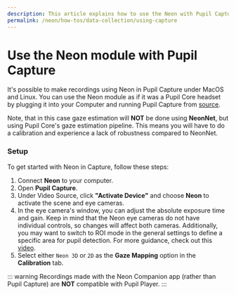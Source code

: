 ```yaml
---
description: This article explains how to use the Neon with Pupil Capture and its caveats.
permalink: /neon/how-tos/data-collection/using-capture
---
```

# Use the Neon module with Pupil Capture

It's possible to make recordings using Neon in Pupil Capture under MacOS and Linux. You can use the Neon module as if it was a Pupil Core headset by plugging it into your Computer and running Pupil Capture from [source](https://github.com/pupil-labs/pupil/tree/master). 

Note, that in this case gaze estimation will **NOT** be done using **NeonNet**, but using Pupil Core's gaze estimation pipeline. This means you will have to do a calibration and experience a lack of robustness compared to NeonNet.

### Setup

To get started with Neon in Capture, follow these steps:

1. Connect **Neon** to your computer.
2. Open **Pupil Capture**.
3. Under Video Source, click **"Activate Device"** and choose **Neon** to activate the scene and eye cameras.
4. In the eye camera's window, you can adjust the absolute exposure time and gain. Keep in mind that the Neon eye cameras do not have individual controls, so changes will affect both cameras. 
Additionally, you may want to switch to ROI mode in the general settings to define a specific area for pupil detection. For more guidance, check out this [video](https://drive.google.com/file/d/1tr1KQ7QFmFUZQjN9aYtSzpMcaybRnuqi/view?usp=sharing).
5. Select either `Neon 3D` or `2D` as the **Gaze Mapping** option in the **Calibration** tab.

::: warning
Recordings made with the Neon Companion app (rather than Pupil Capture) are **NOT** compatible with Pupil Player.
:::